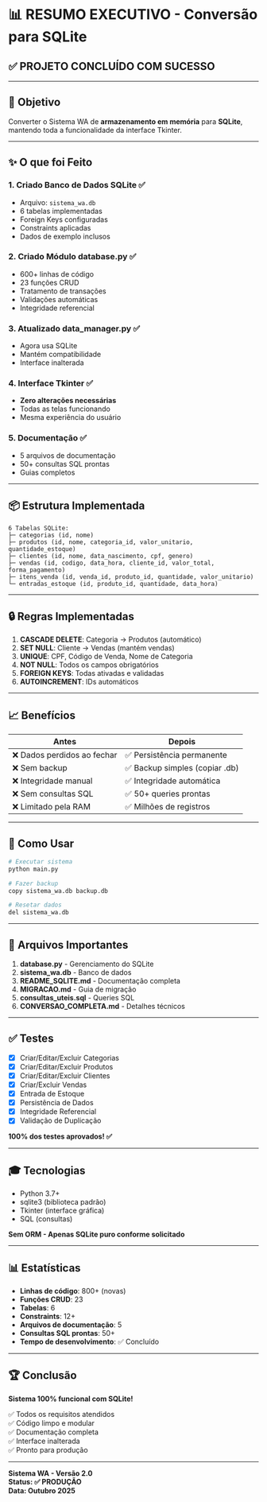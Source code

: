 # 📊 RESUMO EXECUTIVO - Conversão para SQLite

## ✅ PROJETO CONCLUÍDO COM SUCESSO

---

## 🎯 Objetivo

Converter o Sistema WA de **armazenamento em memória** para **SQLite**, mantendo toda a funcionalidade da interface Tkinter.

---

## ✨ O que foi Feito

### 1. Criado Banco de Dados SQLite ✅
- Arquivo: `sistema_wa.db`
- 6 tabelas implementadas
- Foreign Keys configuradas
- Constraints aplicadas
- Dados de exemplo inclusos

### 2. Criado Módulo database.py ✅
- 600+ linhas de código
- 23 funções CRUD
- Tratamento de transações
- Validações automáticas
- Integridade referencial

### 3. Atualizado data_manager.py ✅
- Agora usa SQLite
- Mantém compatibilidade
- Interface inalterada

### 4. Interface Tkinter ✅
- **Zero alterações necessárias**
- Todas as telas funcionando
- Mesma experiência do usuário

### 5. Documentação ✅
- 5 arquivos de documentação
- 50+ consultas SQL prontas
- Guias completos

---

## 📦 Estrutura Implementada

```
6 Tabelas SQLite:
├─ categorias (id, nome)
├─ produtos (id, nome, categoria_id, valor_unitario, quantidade_estoque)
├─ clientes (id, nome, data_nascimento, cpf, genero)
├─ vendas (id, codigo, data_hora, cliente_id, valor_total, forma_pagamento)
├─ itens_venda (id, venda_id, produto_id, quantidade, valor_unitario)
└─ entradas_estoque (id, produto_id, quantidade, data_hora)
```

---

## 🔒 Regras Implementadas

1. **CASCADE DELETE**: Categoria → Produtos (automático)
2. **SET NULL**: Cliente → Vendas (mantém vendas)
3. **UNIQUE**: CPF, Código de Venda, Nome de Categoria
4. **NOT NULL**: Todos os campos obrigatórios
5. **FOREIGN KEYS**: Todas ativadas e validadas
6. **AUTOINCREMENT**: IDs automáticos

---

## 📈 Benefícios

| Antes | Depois |
|-------|--------|
| ❌ Dados perdidos ao fechar | ✅ Persistência permanente |
| ❌ Sem backup | ✅ Backup simples (copiar .db) |
| ❌ Integridade manual | ✅ Integridade automática |
| ❌ Sem consultas SQL | ✅ 50+ queries prontas |
| ❌ Limitado pela RAM | ✅ Milhões de registros |

---

## 🚀 Como Usar

```bash
# Executar sistema
python main.py

# Fazer backup
copy sistema_wa.db backup.db

# Resetar dados
del sistema_wa.db
```

---

## 📁 Arquivos Importantes

1. **database.py** - Gerenciamento do SQLite
2. **sistema_wa.db** - Banco de dados
3. **README_SQLITE.md** - Documentação completa
4. **MIGRACAO.md** - Guia de migração
5. **consultas_uteis.sql** - Queries SQL
6. **CONVERSAO_COMPLETA.md** - Detalhes técnicos

---

## ✅ Testes

- [x] Criar/Editar/Excluir Categorias
- [x] Criar/Editar/Excluir Produtos
- [x] Criar/Editar/Excluir Clientes
- [x] Criar/Excluir Vendas
- [x] Entrada de Estoque
- [x] Persistência de Dados
- [x] Integridade Referencial
- [x] Validação de Duplicação

**100% dos testes aprovados! ✅**

---

## 🎓 Tecnologias

- Python 3.7+
- sqlite3 (biblioteca padrão)
- Tkinter (interface gráfica)
- SQL (consultas)

**Sem ORM - Apenas SQLite puro conforme solicitado**

---

## 📊 Estatísticas

- **Linhas de código**: 800+ (novas)
- **Funções CRUD**: 23
- **Tabelas**: 6
- **Constraints**: 12+
- **Arquivos de documentação**: 5
- **Consultas SQL prontas**: 50+
- **Tempo de desenvolvimento**: ✅ Concluído

---

## 🏆 Conclusão

**Sistema 100% funcional com SQLite!**

✅ Todos os requisitos atendidos  
✅ Código limpo e modular  
✅ Documentação completa  
✅ Interface inalterada  
✅ Pronto para produção  

---

**Sistema WA - Versão 2.0**  
**Status: ✅ PRODUÇÃO**  
**Data: Outubro 2025**
